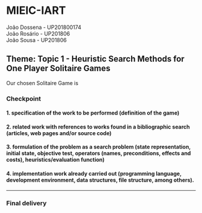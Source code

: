 # MIEIC-IART

João Dossena - UP201800174  
João Rosário - UP201806  
João Sousa - UP201806  

## Theme: Topic 1 - Heuristic Search Methods for One Player Solitaire Games
Our chosen Solitaire Game is 

### Checkpoint
#### 1. specification of the work to be performed (definition of the game)

#### 2. related work with references to works found in a bibliographic search (articles, web pages and/or source code)

#### 3. formulation of the problem as a search problem (state representation, initial state, objective test, operators (names, preconditions, effects and costs), heuristics/evaluation function)

#### 4. implementation work already carried out (programming language, development environment, data structures, file structure, among others).

---
### Final delivery